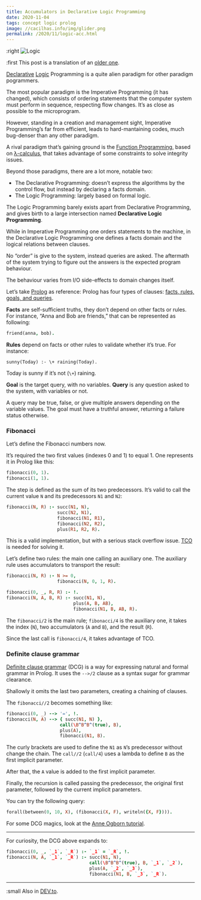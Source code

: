 ```yaml
---
title: Accumulators in Declarative Logic Programming
date: 2020-11-04
tags: concept logic prolog
image: //cacilhas.info/img/glider.png
permalink: /2020/11/logic-acc.html
---
```

[image]: {{{image}}}
[Anne Ogborn tutorial]: http://www.pathwayslms.com/swipltuts/dcg/
[Definite clause grammar]: https://www.swi-prolog.org/pldoc/man?section=DCG
[Declarative]: https://en.wikipedia.org/wiki/Declarative_programming
[DEV.to]: https://dev.to/cacilhas/accumulators-in-declarative-logic-programming-5cl7
[facts, rules, goals, and queries]: http://www.ablmcc.edu.hk/~scy/prolog/pro02.htm
[Function Programming]: https://en.wikipedia.org/wiki/Functional_programming
[λ-calculus]: https://en.wikipedia.org/wiki/Lambda_calculus
[Logic]: https://en.wikipedia.org/wiki/Logic_programming
[older one]: /2017/11/acumuladores.html
[Prolog]: https://www.swi-prolog.org/
[TCO]: http://wiki.c2.com/?TailCallOptimization

:right ![Logic][image]

:first This post is a translation of an [older one][].

[Declarative][] [Logic][] Programming is a quite alien paradigm for other
paradigm pogrammers.

The most popular paradigm is the Imperative Programming (it has changed), which
consists of ordering statements that the computer system must perform in
sequence, respecting flow changes. It’s as close as possible to the
microprogram.

However, standing in a creation and management sight, Imperative Programming’s
far from efficient, leads to hard-mantaining codes, much bug-denser than any
other paradigm.

A rival paradigm that’s gaining ground is the
[Function Programming][], based on [λ-calculus][], that takes advantage of some
constraints to solve integrity issues.

Beyond those paradigms, there are a lot more, notable two:

- The Declarative Programming: doesn’t express the algorithms by the control
  flow, but instead by declaring a facts domain.
- The Logic Programming: largely based on formal logic.

The Logic Programming barely exists apart from Declarative Programming, and
gives birth to a large intersection named **Declarative Logic Programming**.

While in Imperative Programming one orders statements to the machine, in the
Declarative Logic Programming one defines a facts domain and the logical
relations between clauses.

No “order” is give to the system, instead queries are asked. The aftermath of
the system trying to figure out the answers is the expected program behaviour.

The behaviour varies from I/O side-effects to domain changes itself.

Let’s take [Prolog][] as reference: Prolog has four types of clauses:
[facts, rules, goals, and queries][].

**Facts** are self-sufficient truths, they don’t depend on other facts or rules.
For instance, “Anna and Bob are friends,” that can be represented as following:

```prolog
friend(anna, bob).
```

**Rules** depend on facts or other rules to validate whether it’s true. For
instance:

```
sunny(Today) :- \+ raining(Today).
```

Today is sunny if it’s not (`\+`) raining.

**Goal** is the target query, with no variables. **Query** is any question asked
to the system, with variables or not.

A query may be true, false, or give multiple answers depending on the variable
values. The goal must have a truthful answer, returning a failure status
otherwise.

### Fibonacci

Let’s define the Fibonacci numbers now.

It’s required the two first values (indexes 0 and 1) to equal 1. One represents
it in Prolog like this:

```prolog
fibonacci(0, 1).
fibonacci(1, 1).
```

The step is defined as the sum of its two predecessors. It’s valid to call the
current value `N` and its predecessors `N1` and `N2`:

```prolog
fibonacci(N, R) :- succ(N1, N),
                   succ(N2, N1),
                   fibonacci(N1, R1),
                   fibonacci(N2, R2),
                   plus(R1, R2, R).
```

This is a valid implementation, but with a serious stack overflow issue.
[TCO][] is needed for solving it.

Let’s define two rules: the main one calling an auxiliary one. The auxiliary
rule uses accumulators to transport the result:

```prolog
fibonacci(N, R) :- N >= 0,
                   fibonacci(N, 0, 1, R).

fibonacci(0, _, R, R) :- !.
fibonacci(N, A, B, R) :- succ(N1, N),
                         plus(A, B, AB),
                         fibonacci(N1, B, AB, R).
```

The `fibonacci/2` is the main rule; `fibonacci/4` is the auxiliary one, it takes
the index (`N`), two accumulators (`A` and `B`), and the result (`R`).

Since the last call is `fibonacci/4`, it takes advantage of TCO.

### Definite clause grammar

[Definite clause grammar][] (DCG) is a way for expressing natural and formal
grammar in Prolog. It uses the `-->/2` clause as a syntax sugar for grammar
clearance.

Shallowly it omits the last two parameters, creating a chaining of clauses.

The `fibonacci//2` becomes something like:

```prolog
fibonacci(0, _) --> '=', !.
fibonacci(N, A) --> { succ(N1, N) },
                    call(\B^B^B^(true), B),
                    plus(A),
                    fibonacci(N1, B).
```

The curly brackets are used to define the `N1` as `N`’s predecessor without
change the chain. The `call//2` (`call/4`) uses a lambda to define `B` as the
first implicit parameter.

After that, the `A` value is added to the first implicit parameter.

Finally, the recursion is called passing the predecessor, the original first
parameter, followed by the current implicit parameters.

You can try the following query:

```prolog
forall(between(0, 10, X), (fibonacci(X, F), writeln({X, F}))).
```

For some DCG magics, look at the [Anne Ogborn tutorial][].

-----

For curiosity, the DCG above expands to:

```prolog
fibonacci(0, _, `_1`, `_R`) :- `_1` = `_R`, !.
fibonacci(N, A, `_1`, `_R`) :- succ(N1, N),
                               call(\B^B^B^(true), B, `_1`, `_2`),
                               plus(A, `_2`, `_3`),
                               fibonacci(N1, B, `_3`, `_R`).
```

-----

:small Also in [DEV.to][].
